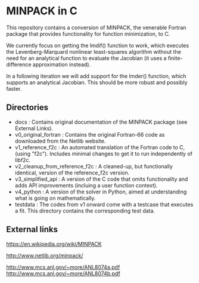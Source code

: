 MINPACK in C
============

This repository contains a conversion of MINPACK, the venerable Fortran package that provides
functionality for function minimization, to C.

We currently focus on getting the lmdif() function to work, which executes the Levenberg-Marquard nonlinear least-squares
algorithm without the need for an analytical function to evaluate the Jacobian (it uses a finite-difference approximation instead).

In a following iteration we will add support for the lmder() function, which supports an analytical Jacobian.
This should be more robust and possibly faster.

Directories
-----------

* docs : Contains original documentation of the MINPACK package (see External Links).
* v0_original_fortran : Contains the original Fortran-66 code as downloaded from the Netlib website.
* v1_reference_f2c : An automated translation of the Fortran code to C, (using "f2c"). Includes minimal changes to get it to run independently of libf2c.
* v2_cleanup_from_reference_f2c : A cleaned-up, but functionally identical, version of the reference_f2c version.
* v3_simplified_api : A version of the C code that omits functionality and adds API improvements (incluing a user function context).
* v4_python : A version of the solver in Python, aimed at understanding what is going on mathematically.
* testdata : The codes from v1 onward come with a testcase that executes a fit. This directory contains the corresponding test data.

External links
--------------

https://en.wikipedia.org/wiki/MINPACK

http://www.netlib.org/minpack/

http://www.mcs.anl.gov/~more/ANL8074a.pdf
http://www.mcs.anl.gov/~more/ANL8074b.pdf
